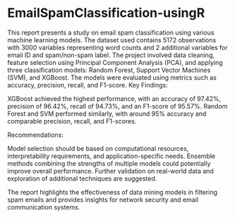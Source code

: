 # EmailSpamClassification-usingR
This report presents a study on email spam classification using various machine learning models. The dataset used contains 5172 observations with 3000 variables representing word counts and 2 additional variables for email ID and spam/non-spam label.
The project involved data cleaning, feature selection using Principal Component Analysis (PCA), and applying three classification models: Random Forest, Support Vector Machines (SVM), and XGBoost. The models were evaluated using metrics such as accuracy, precision, recall, and F1-score.
Key Findings:

XGBoost achieved the highest performance, with an accuracy of 97.42%, precision of 96.42%, recall of 94.73%, and an F1-score of 95.57%.
Random Forest and SVM performed similarly, with around 95% accuracy and comparable precision, recall, and F1-scores.

Recommendations:

Model selection should be based on computational resources, interpretability requirements, and application-specific needs.
Ensemble methods combining the strengths of multiple models could potentially improve overall performance.
Further validation on real-world data and exploration of additional techniques are suggested.

The report highlights the effectiveness of data mining models in filtering spam emails and provides insights for network security and email communication systems.
